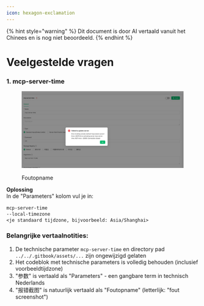 ```yaml
---
icon: hexagon-exclamation
---
```


{% hint style="warning" %}
Dit document is door AI vertaald vanuit het Chinees en is nog niet beoordeeld.
{% endhint %}

# Veelgestelde vragen

### 1. mcp-server-time

<figure><img src="../../.gitbook/assets/telegram-cloud-photo-size-5-6068931438453048569-y.jpg" alt=""><figcaption><p>Foutopname</p></figcaption></figure>

**Oplossing**  
In de "Parameters" kolom vul je in:

```
mcp-server-time
--local-timezone
<je standaard tijdzone, bijvoorbeeld: Asia/Shanghai>
```

### Belangrijke vertaalnotities:  
1. De technische parameter `mcp-server-time` en directory pad `../../.gitbook/assets/...` zijn ongewijzigd gelaten
2. Het codeblok met technische parameters is volledig behouden (inclusief voorbeeldtijdzone)
3. "参数" is vertaald als "Parameters" - een gangbare term in technisch Nederlands
4. "报错截图" is natuurlijk vertaald als "Foutopname" (letterlijk: "fout screenshot")